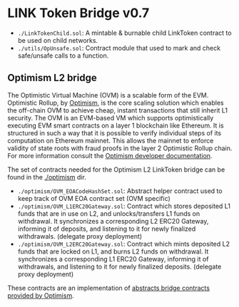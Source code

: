 # LINK Token Bridge v0.7

- `./LinkTokenChild.sol`: A mintable & burnable child LinkToken contract to be used on child networks.
- `./utils/OpUnsafe.sol`: Contract module that used to mark and check safe/unsafe calls to a function.

## Optimism L2 bridge

The Optimistic Virtual Machine (OVM) is a scalable form of the EVM. Optimistic Rollup, by [Optimism](https://optimism.io), is the core scaling solution which enables the off-chain OVM to achieve cheap, instant transactions that still inherit L1 security. The OVM is an EVM-based VM which supports optimistically executing EVM smart contracts on a layer 1 blockchain like Ethereum. It is structured in such a way that it is possible to verify individual steps of its computation on Ethereum mainnet. This allows the mainnet to enforce validity of state roots with fraud proofs in the layer 2 Optimistic Rollup chain. For more information consult the [Optimism developer documentation](https://community.optimism.io/docs/).

The set of contracts needed for the Optimism L2 LinkToken bridge can be found in the [./optimism](./optimism) dir.

- `./optimism/OVM_EOACodeHashSet.sol`: Abstract helper contract used to keep track of OVM EOA contract set (OVM specific)
- `./optimism/OVM_L1ERC20Gateway.sol`: Contract which stores deposited L1 funds that are in use on L2, and unlocks/transfers L1 funds on withdrawal. It synchronizes a corresponding L2 ERC20 Gateway, informing it of deposits, and listening to it for newly finalized withdrawals. (delegate proxy deployment)
- `./optimism/OVM_L2ERC20Gateway.sol`: Contract which mints deposited L2 funds that are locked on L1, and burns L2 funds on withdrawal. It synchronizes a corresponding L1 ERC20 Gateway, informing it of withdrawals, and listening to it for newly finalized deposits. (delegate proxy deployment)

These contracts are an implementation of [abstracts bridge contracts provided by Optimism](https://github.com/ethereum-optimism/optimism/tree/master/packages/contracts/contracts/optimistic-ethereum/OVM/bridge/tokens).
